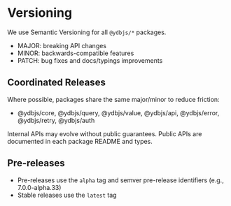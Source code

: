 # Versioning

We use Semantic Versioning for all `@ydbjs/*` packages.

- MAJOR: breaking API changes
- MINOR: backwards-compatible features
- PATCH: bug fixes and docs/typings improvements

## Coordinated Releases

Where possible, packages share the same major/minor to reduce friction:

- @ydbjs/core, @ydbjs/query, @ydbjs/value, @ydbjs/api, @ydbjs/error, @ydbjs/retry, @ydbjs/auth

Internal APIs may evolve without public guarantees. Public APIs are documented in each package README and types.

## Pre-releases

- Pre-releases use the `alpha` tag and semver pre-release identifiers (e.g., 7.0.0-alpha.33)
- Stable releases use the `latest` tag

